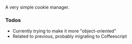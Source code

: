 A very simple cookie manager.

### Todos
-   Currently trying to make it more "object-oriented"
-   Related to previous, probably migrating to Coffeescript


